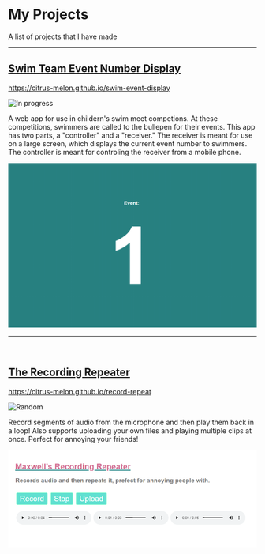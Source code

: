 # My Projects
A list of projects that I have made

---

## [Swim Team Event Number Display](https://citrus-melon.github.io/swim-event-display)
<https://citrus-melon.github.io/swim-event-display>

![In progress](https://img.shields.io/badge/-In%20Progress-blueviolet)

A web app for use in childern's swim meet competions. At these competitions, swimmers are called to the bullepen for their events. This app has two parts, a "controller" and a "receiver." The receiver is meant for use on a large screen, which displays the current event number to swimmers. The controller is meant for controling the receiver from a mobile phone.

[![Screenshot](/images/swimDisplay.png)](https://citrus-melon.github.io/swim-event-display)

---
<br>

## [The Recording Repeater](https://citrus-melon.github.io/Record-repeat)
<https://citrus-melon.github.io/record-repeat>

![Random](https://img.shields.io/badge/-Random-yellow)

Record segments of audio from the microphone and then play them back in a loop! Also supports uploading your own files and playing multiple clips at once. Perfect for annoying your friends!

[![Screenshot](/images/recordingRepeater.png)](https://citrus-melon.github.io/record-repeat)

